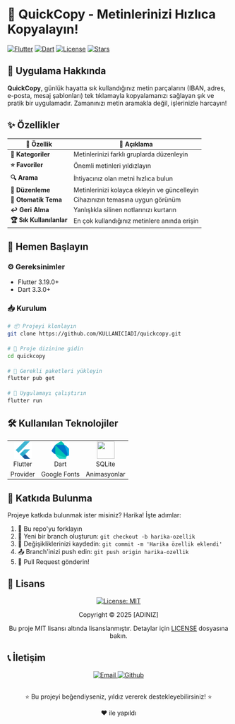 # 🚀 QuickCopy - Metinlerinizi Hızlıca Kopyalayın!
  
  [![Flutter](https://img.shields.io/badge/Flutter-3.19.0-blue?logo=flutter)](https://flutter.dev/)
  [![Dart](https://img.shields.io/badge/Dart-3.3.0-blue?logo=dart)](https://dart.dev/)
  [![License](https://img.shields.io/badge/License-MIT-green)](LICENSE)
  [![Stars](https://img.shields.io/github/stars/KULLANICIADI/quickcopy?style=social)](https://github.com/KULLANICIADI/quickcopy)
</div>

## 📱 Uygulama Hakkında

**QuickCopy**, günlük hayatta sık kullandığınız metin parçalarını (IBAN, adres, e-posta, mesaj şablonları) tek tıklamayla kopyalamanızı sağlayan şık ve pratik bir uygulamadır. Zamanınızı metin aramakla değil, işlerinizle harcayın!

## ✨ Özellikler

| 🌟 Özellik | 📝 Açıklama |
|----------|-------------|
| **📂 Kategoriler** | Metinlerinizi farklı gruplarda düzenleyin |
| **⭐ Favoriler** | Önemli metinleri yıldızlayın |
| **🔍 Arama** | İhtiyacınız olan metni hızlıca bulun |
| **🔄 Düzenleme** | Metinlerinizi kolayca ekleyin ve güncelleyin |
| **🌙 Otomatik Tema** | Cihazınızın temasına uygun görünüm |
| **↩️ Geri Alma** | Yanlışlıkla silinen notlarınızı kurtarın |
| **🏆 Sık Kullanılanlar** | En çok kullandığınız metinlere anında erişin |

## 🚀 Hemen Başlayın

### ⚙️ Gereksinimler

- Flutter 3.19.0+
- Dart 3.3.0+

### 📥 Kurulum

```bash
# 📦 Projeyi klonlayın
git clone https://github.com/KULLANICIADI/quickcopy.git

# 📂 Proje dizinine gidin
cd quickcopy

# 🔧 Gerekli paketleri yükleyin
flutter pub get

# 🚀 Uygulamayı çalıştırın
flutter run
```

## 🛠️ Kullanılan Teknolojiler

<div align="center">
  <table>
    <tr>
      <td align="center"><img src="https://raw.githubusercontent.com/devicons/devicon/master/icons/flutter/flutter-original.svg" width="40" height="40"/><br>Flutter</td>
      <td align="center"><img src="https://raw.githubusercontent.com/devicons/devicon/master/icons/dart/dart-original.svg" width="40" height="40"/><br>Dart</td>
      <td align="center"><img src="https://raw.githubusercontent.com/simple-icons/simple-icons/develop/icons/sqlite.svg" width="40" height="40"/><br>SQLite</td>
    </tr>
    <tr>
      <td align="center">Provider</td>
      <td align="center">Google Fonts</td>
      <td align="center">Animasyonlar</td>
    </tr>
  </table>
</div>

## 🤝 Katkıda Bulunma

Projeye katkıda bulunmak ister misiniz? Harika! İşte adımlar:

1. 🍴 Bu repo'yu forklayın
2. 🌿 Yeni bir branch oluşturun: `git checkout -b harika-ozellik`
3. 💾 Değişikliklerinizi kaydedin: `git commit -m 'Harika özellik eklendi'`
4. 📤 Branch'inizi push edin: `git push origin harika-ozellik`
5. 🔄 Pull Request gönderin!

## 📄 Lisans

<div align="center">
  
  [![License: MIT](https://img.shields.io/badge/License-MIT-yellow.svg?style=for-the-badge)](LICENSE)
  
  Copyright © 2025 [ADINIZ]
  
  Bu proje MIT lisansı altında lisanslanmıştır. Detaylar için [LICENSE](LICENSE) dosyasına bakın.
</div>

## 📞 İletişim

<div align="center">
  <a href="kaaanyildz@gmail.com">
    <img src="https://img.shields.io/badge/Email-D14836?style=for-the-badge&logo=gmail&logoColor=white" alt="Email"/>
  </a>
  <a href="https://github.com/Kaaanyildiz">
    <img src="https://img.shields.io/badge/GitHub-100000?style=for-the-badge&logo=github&logoColor=white" alt="Github"/>
  </a>
</div>

<div align="center">
  <br>
  <p>⭐ Bu projeyi beğendiyseniz, yıldız vererek destekleyebilirsiniz! ⭐</p>
  <p>❤️ ile yapıldı</p>
</div>
